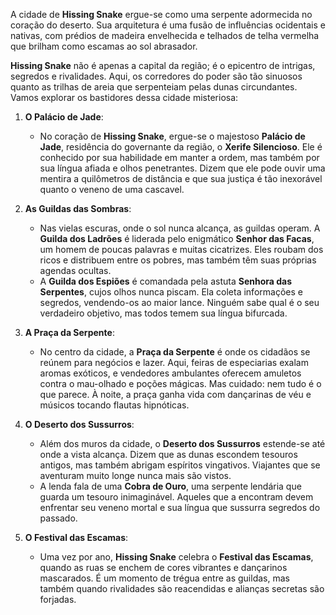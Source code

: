 A cidade de **Hissing Snake** ergue-se como uma serpente adormecida no coração do deserto. Sua arquitetura é uma fusão de influências ocidentais e nativas, com prédios de madeira envelhecida e telhados de telha vermelha que brilham como escamas ao sol abrasador.

**Hissing Snake** não é apenas a capital da região; é o epicentro de intrigas, segredos e rivalidades. Aqui, os corredores do poder são tão sinuosos quanto as trilhas de areia que serpenteiam pelas dunas circundantes. Vamos explorar os bastidores dessa cidade misteriosa:

1. **O Palácio de Jade**:
    
    - No coração de **Hissing Snake**, ergue-se o majestoso **Palácio de Jade**, residência do governante da região, o **Xerife Silencioso**. Ele é conhecido por sua habilidade em manter a ordem, mas também por sua língua afiada e olhos penetrantes. Dizem que ele pode ouvir uma mentira a quilômetros de distância e que sua justiça é tão inexorável quanto o veneno de uma cascavel.
2. **As Guildas das Sombras**:
    
    - Nas vielas escuras, onde o sol nunca alcança, as guildas operam. A **Guilda dos Ladrões** é liderada pelo enigmático **Senhor das Facas**, um homem de poucas palavras e muitas cicatrizes. Eles roubam dos ricos e distribuem entre os pobres, mas também têm suas próprias agendas ocultas.
    - A **Guilda dos Espiões** é comandada pela astuta **Senhora das Serpentes**, cujos olhos nunca piscam. Ela coleta informações e segredos, vendendo-os ao maior lance. Ninguém sabe qual é o seu verdadeiro objetivo, mas todos temem sua língua bifurcada.
3. **A Praça da Serpente**:
    
    - No centro da cidade, a **Praça da Serpente** é onde os cidadãos se reúnem para negócios e lazer. Aqui, feiras de especiarias exalam aromas exóticos, e vendedores ambulantes oferecem amuletos contra o mau-olhado e poções mágicas. Mas cuidado: nem tudo é o que parece. À noite, a praça ganha vida com dançarinas de véu e músicos tocando flautas hipnóticas.
4. **O Deserto dos Sussurros**:
    
    - Além dos muros da cidade, o **Deserto dos Sussurros** estende-se até onde a vista alcança. Dizem que as dunas escondem tesouros antigos, mas também abrigam espíritos vingativos. Viajantes que se aventuram muito longe nunca mais são vistos.
    - A lenda fala de uma **Cobra de Ouro**, uma serpente lendária que guarda um tesouro inimaginável. Aqueles que a encontram devem enfrentar seu veneno mortal e sua língua que sussurra segredos do passado.
5. **O Festival das Escamas**:
    
    - Uma vez por ano, **Hissing Snake** celebra o **Festival das Escamas**, quando as ruas se enchem de cores vibrantes e dançarinos mascarados. É um momento de trégua entre as guildas, mas também quando rivalidades são reacendidas e alianças secretas são forjadas.

